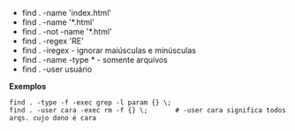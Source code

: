 

* find . -name 'index.html'
* find . -name '*.html'
* find . -not -name '*.html'
* find . -regex 'RE'
* find . -iregex - ignorar maiúsculas e minúsculas
* find . -name -type * - somente arquivos
* find . -user usuário

**Exemplos**

```
find . -type -f -exec grep -l param {} \;
find . -user cara -exec rm -f {} \;       # -user cara significa todos arqs. cujo dono é cara
```


